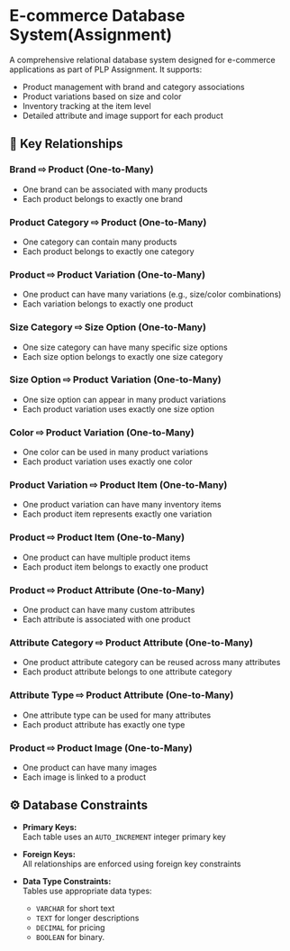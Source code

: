 # E-commerce Database System(Assignment)

A comprehensive relational database system designed for e-commerce applications as part of PLP Assignment. It supports:

- Product management with brand and category associations
- Product variations based on size and color
- Inventory tracking at the item level
- Detailed attribute and image support for each product


## 🔗 Key Relationships

### **Brand ⇨ Product (One-to-Many)**
- One brand can be associated with many products  
- Each product belongs to exactly one brand  

### **Product Category ⇨ Product (One-to-Many)**
- One category can contain many products  
- Each product belongs to exactly one category  

### **Product ⇨ Product Variation (One-to-Many)**
- One product can have many variations (e.g., size/color combinations)  
- Each variation belongs to exactly one product  

### **Size Category ⇨ Size Option (One-to-Many)**
- One size category can have many specific size options  
- Each size option belongs to exactly one size category  

### **Size Option ⇨ Product Variation (One-to-Many)**
- One size option can appear in many product variations  
- Each product variation uses exactly one size option  

### **Color ⇨ Product Variation (One-to-Many)**
- One color can be used in many product variations  
- Each product variation uses exactly one color  

### **Product Variation ⇨ Product Item (One-to-Many)**
- One product variation can have many inventory items  
- Each product item represents exactly one variation  

### **Product ⇨ Product Item (One-to-Many)**
- One product can have multiple product items  
- Each product item belongs to exactly one product  

### **Product ⇨ Product Attribute (One-to-Many)**
- One product can have many custom attributes  
- Each attribute is associated with one product  

### **Attribute Category ⇨ Product Attribute (One-to-Many)**
- One product attribute category can be reused across many attributes  
- Each product attribute belongs to one attribute category  

### **Attribute Type ⇨ Product Attribute (One-to-Many)**
- One attribute type can be used for many attributes  
- Each product attribute has exactly one type  

### **Product ⇨ Product Image (One-to-Many)**
- One product can have many images  
- Each image is linked to a product  


## ⚙️ Database Constraints

- **Primary Keys:**  
  Each table uses an `AUTO_INCREMENT` integer primary key  

- **Foreign Keys:**  
  All relationships are enforced using foreign key constraints  
 

- **Data Type Constraints:**  
  Tables use appropriate data types:
  - `VARCHAR` for short text
  - `TEXT` for longer descriptions
  - `DECIMAL` for pricing
  - `BOOLEAN` for binary.


